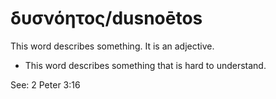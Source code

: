 # δυσνόητος/dusnoētos
This word describes something. It is an adjective.

* This word describes something that is hard to understand.

See: 2 Peter 3:16
